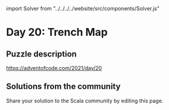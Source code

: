 import Solver from "../../../../website/src/components/Solver.js"

# Day 20: Trench Map

## Puzzle description

https://adventofcode.com/2021/day/20

## Solutions from the community

Share your solution to the Scala community by editing this page.
